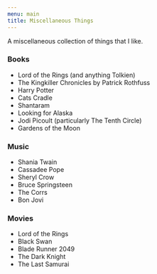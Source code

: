 ```yaml
---
menu: main
title: Miscellaneous Things
---
```


A miscellaneous collection of things that I like.


### Books

* Lord of the Rings (and anything Tolkien)
* The Kingkiller Chronicles by Patrick Rothfuss
* Harry Potter
* Cats Cradle
* Shantaram
* Looking for Alaska
* Jodi Picoult (particularly The Tenth Circle)
* Gardens of the Moon



### Music

* Shania Twain
* Cassadee Pope
* Sheryl Crow
* Bruce Springsteen
* The Corrs
* Bon Jovi


### Movies

* Lord of the Rings
* Black Swan
* Blade Runner 2049
* The Dark Knight
* The Last Samurai